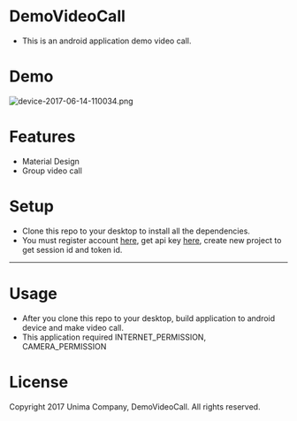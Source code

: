 # DemoVideoCall #

* This is an android application demo video call.

# Demo #

![device-2017-06-14-110034.png](https://bitbucket.org/repo/Lorj4ad/images/912122843-device-2017-06-14-110034.png)

# Features #
* Material Design
* Group video call
# Setup #
* Clone this repo to your desktop to install all the dependencies.
* You must register account [here](https://tokbox.com/), get api key [here](https://tokbox.com/account/#/), create new project to get session id and token id.
---
# Usage #
* After you clone this repo to your desktop, build application to android device and make video call.
* This application required INTERNET_PERMISSION, CAMERA_PERMISSION
# License #
Copyright 2017 Unima Company, DemoVideoCall.
All rights reserved.